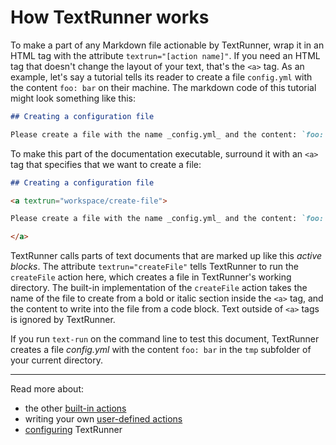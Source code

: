 # How TextRunner works

To make a part of any Markdown file actionable by TextRunner, wrap it in an HTML
tag with the attribute `textrun="[action name]"`. If you need an HTML tag that
doesn't change the layout of your text, that's the `<a>` tag. As an example,
let's say a tutorial tells its reader to create a file `config.yml` with the
content `foo: bar` on their machine. The markdown code of this tutorial might
look something like this:

```markdown
## Creating a configuration file

Please create a file with the name _config.yml_ and the content: `foo: bar`
```

To make this part of the documentation executable, surround it with an `<a>` tag
that specifies that we want to create a file:

<a textrun="run-in-textrunner">

```markdown
## Creating a configuration file

<a textrun="workspace/create-file">

Please create a file with the name _config.yml_ and the content: `foo: bar`

</a>
```

</a>

TextRunner calls parts of text documents that are marked up like this _active
blocks_. The attribute `textrun="createFile"` tells TextRunner to run the
`createFile` action here, which creates a file in TextRunner's working
directory. The built-in implementation of the `createFile` action takes the name
of the file to create from a bold or italic section inside the `<a>` tag, and
the content to write into the file from a code block. Text outside of `<a>` tags
is ignored by TextRunner.

If you run `text-run` on the command line to test this document, TextRunner
creates a file <a textrun="workspace/file-content">_config.yml_ with the content
`foo: bar`</a> in the `tmp` subfolder of your current directory.

<hr>

Read more about:

- the other [built-in actions](built-in-actions)
- writing your own [user-defined actions](user-defined-actions.md)
- [configuring](configuration.md) TextRunner

